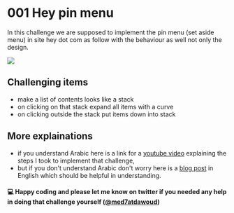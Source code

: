 # 001 Hey pin menu

In this challenge we are supposed to implement the pin menu (set aside menu) in site hey dot com as follow with the behaviour as well not only the design.

![](https://i.imgur.com/VxmbMDO.gif)

## Challenging items

- make a list of contents looks like a stack
- on clicking on that stack expand all items with a curve
- on clicking outside the stack put items down into stack

## More explainations

- if you understand Arabic here is a link for a [youtube video](#) explaining the steps I took to implement that challenge,
- but if you don't understand Arabic don't worry here is a [blog post](#) in English which should be helpful in understanding.

#### 💻  Happy coding and please let me know on twitter if you needed any help in doing that challenge yourself ([@med7atdawoud](http://twitter.com/med7atdawoud))
